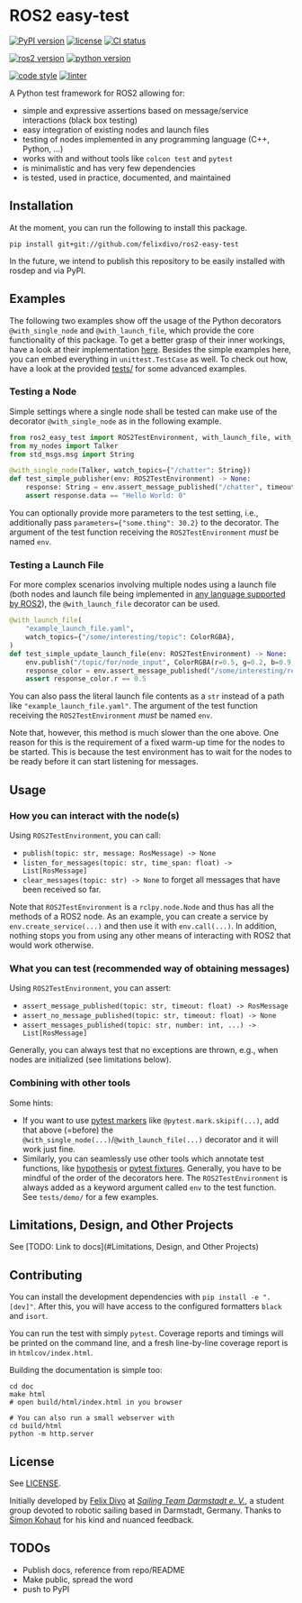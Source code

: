 # ROS2 easy-test

[![PyPI version](https://img.shields.io/pypi/v/ros2-easy-test.svg)](https://pypi.org/project/ros2-easy-test/)
[![license](https://img.shields.io/pypi/l/ros2-easy-test.svg)](https://github.com/felixdivo/ros2-easy-test/blob/main/LICENSE)
[![CI status](https://github.com/felixdivo/ros2-easy-test/actions/workflows/python-package.yaml/badge.svg)](https://github.com/felixdivo/ros2-easy-test/actions/workflows/python-package.yaml)

[![ros2 version](https://img.shields.io/badge/ROS2-Foxy%20Fitzroy+-green)](https://docs.ros.org/en/rolling/Releases.html)
[![python version](https://img.shields.io/badge/python-3.8+%20(matching%20the%20ROS%20version)-green)](https://devguide.python.org/versions/)

[![code style](https://img.shields.io/badge/code%20style-black-black)](https://github.com/psf/black)
[![linter](https://img.shields.io/badge/linter-ruff-black)](https://github.com/charliermarsh/ruff)

A Python test framework for ROS2 allowing for:
- simple and expressive assertions based on message/service interactions (black box testing)
- easy integration of existing nodes and launch files
- testing of nodes implemented in any programming language (C++, Python, ...)
- works with and without tools like `colcon test` and `pytest`
- is minimalistic and has very few dependencies
- is tested, used in practice, documented, and maintained

## Installation

At the moment, you can run the following to install this package.
```shell
pip install git+git://github.com/felixdivo/ros2-easy-test
```
In the future, we intend to publish this repository to be easily installed with rosdep and via PyPI.

## Examples

The following two examples show off the usage of the Python decorators `@with_single_node` and `@with_launch_file`, which provide the core functionality of this package.
To get a better grasp of their inner workings, have a look at their implementation [here](ros2_easy_test/decorators.py).
Besides the simple examples here, you can embed everything in `unittest.TestCase` as well. 
To check out how, have a look at the provided [tests/](tests/) for some advanced examples.

### Testing a Node

Simple settings where a single node shall be tested can make use of the decorator `@with_single_node` as in the following example.

```python
from ros2_easy_test import ROS2TestEnvironment, with_launch_file, with_single_node
from my_nodes import Talker
from std_msgs.msg import String

@with_single_node(Talker, watch_topics={"/chatter": String})
def test_simple_publisher(env: ROS2TestEnvironment) -> None:
    response: String = env.assert_message_published("/chatter", timeout=5)
    assert response.data == "Hello World: 0"
```

You can optionally provide more parameters to the test setting, i.e., additionally pass `parameters={"some.thing": 30.2}` to the decorator.
The argument of the test function receiving the `ROS2TestEnvironment` *must* be named `env`.

### Testing a Launch File

For more complex scenarios involving multiple nodes using a launch file (both nodes and launch file being implemented in [any language supported by ROS2](https://docs.ros.org/en/rolling/How-To-Guides/Launch-file-different-formats.html)), the `@with_launch_file` decorator can be used.

```python
@with_launch_file(
    "example_launch_file.yaml",
    watch_topics={"/some/interesting/topic": ColorRGBA},
)
def test_simple_update_launch_file(env: ROS2TestEnvironment) -> None:
    env.publish("/topic/for/node_input", ColorRGBA(r=0.5, g=0.2, b=0.9, a=1.0))
    response_color = env.assert_message_published("/some/interesting/response")
    assert response_color.r == 0.5
```

You can also pass the literal launch file contents as a `str` instead of a path like `"example_launch_file.yaml"`.
The argument of the test function receiving the `ROS2TestEnvironment` *must* be named `env`.

Note that, however, this method is much slower than the one above. 
One reason for this is the requirement of a fixed warm-up time for the nodes to be started. 
This is because the test environment has to wait for the nodes to be ready before it can start listening for messages.

## Usage

### How you can interact with the node(s)

Using `ROS2TestEnvironment`, you can call:
- `publish(topic: str, message: RosMessage) -> None`
- `listen_for_messages(topic: str, time_span: float) -> List[RosMessage]`
- `clear_messages(topic: str) -> None` to forget all messages that have been received so far.

Note that `ROS2TestEnvironment` is a `rclpy.node.Node` and thus has all the methods of a ROS2 node. 
As an example, you can create a service by `env.create_service(...)` and then use it with `env.call(...)`.
In addition, nothing stops you from using any other means of interacting with ROS2 that would work otherwise.

### What you can test (recommended way of obtaining messages)

Using `ROS2TestEnvironment`, you can assert:
- `assert_message_published(topic: str, timeout: float) -> RosMessage`
- `assert_no_message_published(topic: str, timeout: float) -> None`
- `assert_messages_published(topic: str, number: int, ...) -> List[RosMessage]`

Generally, you can always test that no exceptions are thrown, e.g., when nodes are initialized (see limitations below).

### Combining with other tools

Some hints:
- If you want to use [pytest markers](https://docs.pytest.org/en/7.1.x/how-to/mark.html) like `@pytest.mark.skipif(...)`, add that above (=before) the `@with_single_node(...)`/`@with_launch_file(...)` decorator and it will work just fine.
- Similarly, you can seamlessly use other tools which annotate test functions, like [hypothesis](https://hypothesis.readthedocs.io/en/latest/) or [pytest fixtures](https://docs.pytest.org/en/6.2.x/fixture.html).
  Generally, you have to be mindful of the order of the decorators here.
  The `ROS2TestEnvironment` is always added as a keyword argument called `env` to the test function.
  See `tests/demo/` for a few examples.

## Limitations, Design, and Other Projects

See [TODO: Link to docs](#Limitations, Design, and Other Projects)

## Contributing

You can install the development dependencies with `pip install -e ".[dev]"`. After this, you will have access to the configured formatters `black` and `isort`.

You can run the test with simply `pytest`. Coverage reports and timings will be printed on the command line, and a fresh line-by-line coverage report is in `htmlcov/index.html`.

Building the documentation is simple too:
```shell
cd doc
make html
# open build/html/index.html in you browser

# You can also run a small webserver with
cd build/html
python -m http.server
```

## License

See [LICENSE](LICENSE).

Initially developed by [Felix Divo](https://github.com/felixdivo) at [*Sailing Team Darmstadt e. V.*](https://www.st-darmstadt.de/), a student group devoted to robotic sailing based in Darmstadt, Germany.
Thanks to [Simon Kohaut](https://github.com/simon-kohaut) for his kind and nuanced feedback.

## TODOs

- Publish docs, reference from repo/README
- Make public, spread the word
- push to PyPI
